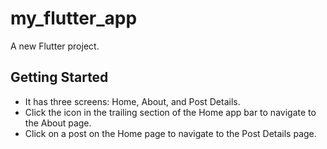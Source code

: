 # my_flutter_app

A new Flutter project.

## Getting Started

- It has three screens: Home, About, and Post Details.
- Click the icon in the trailing section of the Home app bar to navigate to the About page.
- Click on a post on the Home page to navigate to the Post Details page.
